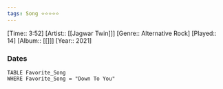 ```yaml
---
tags: Song ⭐⭐⭐⭐⭐ 
---
```

[Time:: 3:52]
[Artist:: [[Jagwar Twin]]]
[Genre:: Alternative Rock]
[Played:: 14]
[Album:: [[]]]
[Year:: 2021]
### Dates
````dataview
TABLE Favorite_Song
WHERE Favorite_Song = "Down To You"
````